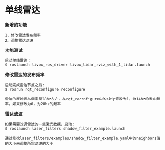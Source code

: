 # 单线雷达

**新增的功能**

```
1、修改雷达发布频率
2、调整雷达滤波

```

**功能测试**

```
启动单线雷达：
$ roslaunch livox_ros_driver livox_lidar_rviz_with_1_lidar.launch
```


**修改雷达的发布频率**

```
启动完成雷达节点之后:
$ rosrun rqt_reconfigure reconfigure

雷达的原始发布频率是28hz左右，在rqt_reconfigure中的skip修改为1，为14hz的发布频率。如果修改为0，为28hz的频率
```

**雷达滤波**

```
如果需要滤调雷达的一些激光数据，启动：
$ roslaunch laser_filters shadow_filter_example.launch 

通过修改laser_filters/examples/shadow_filter_example.yaml中的neighbors值的大小来调整所需滤波的大小

```
